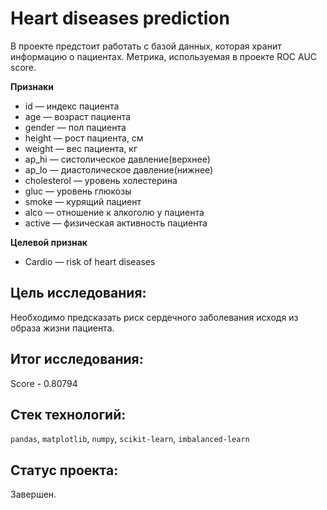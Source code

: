 # Heart diseases prediction

В проекте предстоит работать с базой данных, которая хранит информацию о пациентах. Метрика, используемая в проекте ROC AUC score.

**Признаки**
- id — индекс пациента
- age — возраст пациента
- gender — пол пациента
- height — рост пациента, см
- weight — вес пациента, кг
- ap_hi — систолическое давление(верхнее)
- ap_lo — диастолическое давление(нижнее)
- cholesterol — уровень холестерина
- gluc — уровень глюкозы
- smoke — курящий пациент
- alco — отношение к алкоголю у пациента
- active — физическая активность пациента

**Целевой признак**
- Cardio — risk of heart diseases


## Цель исследования:

Необходимо предсказать риск сердечного заболевания исходя из образа жизни пациента.

## Итог исследования:

Score - 0.80794

## Стек технологий:

`pandas`, `matplotlib`, `numpy`, `scikit-learn`, `imbalanced-learn`

## Статус проекта:

Завершен.
